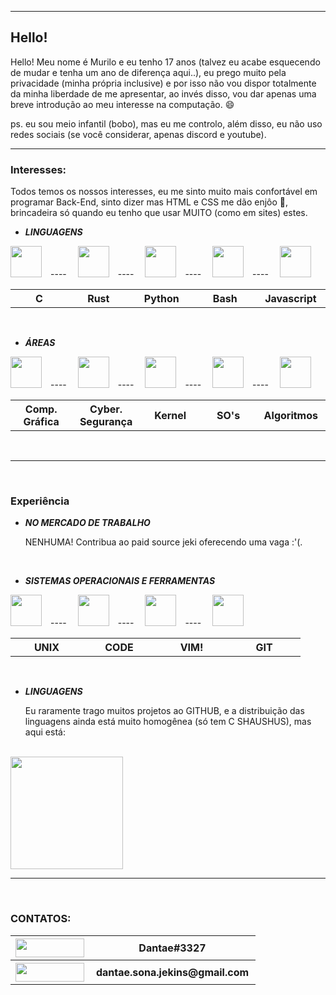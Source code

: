 <hr>

## Hello!

Hello! Meu nome é Murilo e eu tenho 17 anos (talvez eu acabe esquecendo de mudar e tenha um ano de diferença aqui..), eu prego muito pela privacidade (minha própria inclusive) e por isso não vou dispor totalmente da minha liberdade de me apresentar, ao invés disso, vou dar apenas uma breve introdução ao meu interesse na computação. 😄

ps. eu sou meio infantil (bobo), mas eu me controlo, além disso, eu não uso redes sociais (se você considerar, apenas discord e youtube).

<hr>

### **Interesses:**
Todos temos os nossos interesses, eu me sinto muito mais confortável em programar Back-End, sinto dizer mas HTML e CSS me dão enjôo 🤢, brincadeira só quando eu tenho que usar MUITO (como em sites) estes.

- ***LINGUAGENS***

<img src="https://cdn.jsdelivr.net/gh/devicons/devicon/icons/c/c-original.svg"    
width="50px"
height="50px"
/> ---- 
<img src="https://cdn.jsdelivr.net/gh/devicons/devicon/icons/rust/rust-plain.svg"
    width="50px"
    height="50px"
/> ---- 
<img src="https://cdn.jsdelivr.net/gh/devicons/devicon/icons/python/python-original.svg"
    width="50px"
    height="50px"
/> ---- 
<img src="https://cdn.jsdelivr.net/gh/devicons/devicon/icons/bash/bash-original.svg"
    width="50px"
    height="50px"
/> ---- 
<img src="https://cdn.jsdelivr.net/gh/devicons/devicon/icons/javascript/javascript-original.svg"
    width="50px"
    height="50px"
/> 
<table table-layout="fixed">
<tr>
 <th scope="col" width="100px">C</th>
 <th scope="col" width="100px">Rust</th>
 <th scope="col" width="100px">Python</th>
 <th scope="col" width="100px">Bash</th>
 <th scope="col" width="100px">Javascript</th>
</tr>
 </table>

<br>

- ***ÁREAS***

<img src="https://img.icons8.com/external-inipagistudio-lineal-color-inipagistudio/64/000000/external-cube-augmented-reality-inipagistudio-lineal-color-inipagistudio.png"
    width="50px"
    height="50px"
/> ---- 
<img src="https://img.icons8.com/nolan/64/skull.png"
    width="50px"
    height="50px"
/> ---- 
<img src="https://img.icons8.com/color/48/000000/linux--v1.png"    
    width="50px"
    height="50px"
/> ---- 
<img src="https://img.icons8.com/color/48/000000/free-bsd.png"
    width="50px"
    height="50px"
/> ---- 
<img src="https://img.icons8.com/external-flatart-icons-lineal-color-flatarticons/64/000000/external-algorithm-data-science-and-cyber-security-flatart-icons-lineal-color-flatarticons.png"
    width="50px"
    height="50px"
/>

<table table-layout="fixed">
<tr>
 <th scope="col" width="100px">Comp.<br>Gráfica</th>
 <th scope="col" width="100px">Cyber.<br>Segurança</th>
 <th scope="col" width="100px"><div class="bloco">Kernel</div></th>
 <th scope="col" width="100px"><div class="bloco">SO's</div></th>
 <th scope="col" width="100px"><div class="bloco">Algoritmos</div></th>
</tr>
 </table>

<br>

<hr>

<br>

### **Experiência**

- ***NO MERCADO DE TRABALHO***

    NENHUMA! Contribua ao paid source jeki oferecendo uma vaga :'(.

<br>

- ***SISTEMAS OPERACIONAIS E FERRAMENTAS***

<img src="https://img.icons8.com/color/48/000000/linux--v1.png"
    width="50px"
    height="50px"
/> ---- 
<img src="https://cdn.jsdelivr.net/gh/devicons/devicon/icons/vscode/vscode-original.svg"
    width="50px"
    height="50px"
/> ---- 
<img src="https://cdn.jsdelivr.net/gh/devicons/devicon/icons/vim/vim-original.svg"  
    width="50px"
    height="50px"
/> ---- 
 <img src="https://cdn.jsdelivr.net/gh/devicons/devicon/icons/git/git-original.svg"
    width="50px"
    height="50px"
/>

<table table-layout="fixed">
<tr>
 <th scope="col" width="100px">UNIX</th>
 <th scope="col" width="100px">CODE</th>
 <th scope="col" width="100px">VIM!</th>
 <th scope="col" width="100px">GIT</th>
</tr>
</table>

<br>

- ***LINGUAGENS***

    Eu raramente trago muitos projetos ao GITHUB, e a distribuição das linguagens ainda está muito homogênea (só tem C SHAUSHUS), mas aqui está:

<br>

  <img height="180em" src="https://github-readme-stats.vercel.app/api/top-langs/?username=Dantae-Jekins&layout=compact&langs_count=4&theme=gruvbox"/>

<br>

<hr>

<br>

### CONTATOS:

<table table-layout="fixed">
<tr>
 <th scope="col" width="100px"><img src = "https://img.shields.io/badge/Discord-7289DA?style=for-the-badge&logo=discord&logoColor=white" width="110px" height="30px">
</th>
 <th scope="col" width="200px">Dantae#3327</th>
<tr>
 <th scope="col" width="100px"><img src ="https://img.shields.io/badge/Gmail-D14836?style=for-the-badge&logo=gmail&logoColor=white" width="110px" height="30px"></th>
 <th scope="col" width="250px">dantae.sona.jekins@gmail.com</th>
</tr>
</table>

<!--
**Dantae-Jekins/Dantae-Jekins** is a ✨ _special_ ✨ repository because its `README.md` (this file) appears on your GitHub profile.

Here are some ideas to get you started:

- 🔭 I’m currently working on ...
- 🌱 I’m currently learning ...
- 👯 I’m looking to collaborate on ...
- 🤔 I’m looking for help with ...
- 💬 Ask me about ...
- 📫 How to reach me: ...
- 😄 Pronouns: ...
- ⚡ Fun fact: ...
-->
